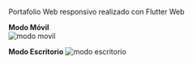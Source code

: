 Portafolio Web responsivo realizado con Flutter Web

  **Modo Móvil**  
![modo movil](https://user-images.githubusercontent.com/47995554/154397785-3e53540a-6685-435f-a6d0-9c4c90c29bf8.jpg)

 **Modo Escritorio**
 ![modo escritorio](https://user-images.githubusercontent.com/47995554/154397936-40ec418c-5fcd-43ef-9873-0d23cd9c0d3f.png)
